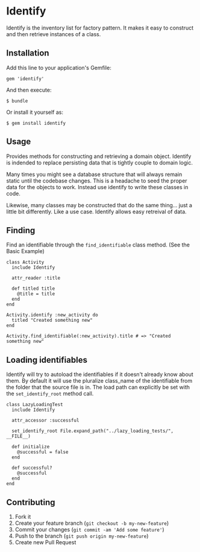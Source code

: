 # Identify

Identify is the inventory list for factory pattern. It makes it easy to construct and then retrieve instances of a class.

## Installation

Add this line to your application's Gemfile:

    gem 'identify'

And then execute:

    $ bundle

Or install it yourself as:

    $ gem install identify

## Usage

Provides methods for constructing and retrieving a domain object. Identify is indended to replace persisting data that is tightly couple to domain logic.

Many times you might see a database structure that will always remain static until the codebase changes.  This is a headache to seed the proper data for the objects to work.  Instead use identify to write these classes in code.

Likewise, many classes may be constructed that do the same thing... just a little bit differently. Like a use case.  Identify allows easy retreival of data.

## Finding

Find an identifiable through the `find_identifiable` class method. (See the Basic Example)

    class Activity
      include Identify

      attr_reader :title

      def titled title
        @title = title
      end
    end

    Activity.identify :new_activity do
      titled "Created something new"
    end

    Activity.find_identifiable(:new_activity).title # => "Created something new"

## Loading identifiables

Identify will try to autoload the identifiables if it doesn't already know about them.  By default it will use the pluralize class_name of the identifiable from the folder that the source file is in.  The load path can explicitly be set with the `set_identify_root` method call.

    class LazyLoadingTest
      include Identify

      attr_accessor :successful

      set_identify_root File.expand_path("../lazy_loading_tests/", __FILE__)

      def initialize
        @successful = false
      end

      def successful?
        @successful
      end
    end

## Contributing

1. Fork it
2. Create your feature branch (`git checkout -b my-new-feature`)
3. Commit your changes (`git commit -am 'Add some feature'`)
4. Push to the branch (`git push origin my-new-feature`)
5. Create new Pull Request
